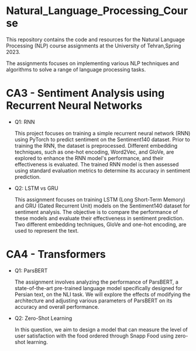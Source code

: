 # Natural_Language_Processing_Course
This repository contains the code and resources for the Natural Language Processing (NLP) course assignments at the  University of Tehran,Spring 2023. 

The assignments focuses on implementing various NLP techniques and algorithms to solve a range of language processing tasks.

# CA3 - Sentiment Analysis using Recurrent Neural Networks
  * Q1: RNN
    
    This project focuses on training a simple recurrent neural network (RNN) using PyTorch to predict sentiment on the Sentiment140 dataset. Prior to training the RNN, the dataset is preprocessed. Different embedding techniques, such as one-hot encoding, Word2Vec, and GloVe, are explored to enhance the RNN model's performance, and their effectiveness is evaluated. The trained RNN model is then assessed using standard evaluation metrics to determine its accuracy in sentiment prediction.
    
  * Q2: LSTM vs GRU

    This assignment focuses on training LSTM (Long Short-Term Memory) and GRU (Gated Recurrent Unit) models on the Sentiment140 dataset for sentiment analysis. The objective is to compare the performance of these models and evaluate their effectiveness in sentiment prediction. Two different embedding techniques, GloVe and one-hot encoding, are used to represent the text.

# CA4 - Transformers
  * Q1: ParsBERT 
  
    The assignment involves analyzing the performance of ParsBERT, a state-of-the-art pre-trained language model specifically designed for Persian text, on the NLI task. We will explore the effects of modifying the architecture and adjusting various parameters of ParsBERT on its accuracy and overall performance.
  * Q2: Zero-Shot Learning
 
    In this question, we aim to design a model that can measure the level of user satisfaction with the food ordered through Snapp Food using zero-shot learning.
  
